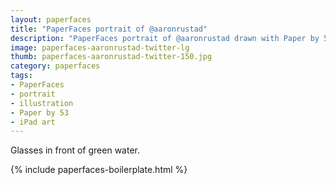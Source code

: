 ```yaml
---
layout: paperfaces
title: "PaperFaces portrait of @aaronrustad"
description: "PaperFaces portrait of @aaronrustad drawn with Paper by 53 on an iPad."
image: paperfaces-aaronrustad-twitter-lg
thumb: paperfaces-aaronrustad-twitter-150.jpg
category: paperfaces
tags: 
- PaperFaces
- portrait
- illustration
- Paper by 53
- iPad art
---
```


Glasses in front of green water.

{% include paperfaces-boilerplate.html %}